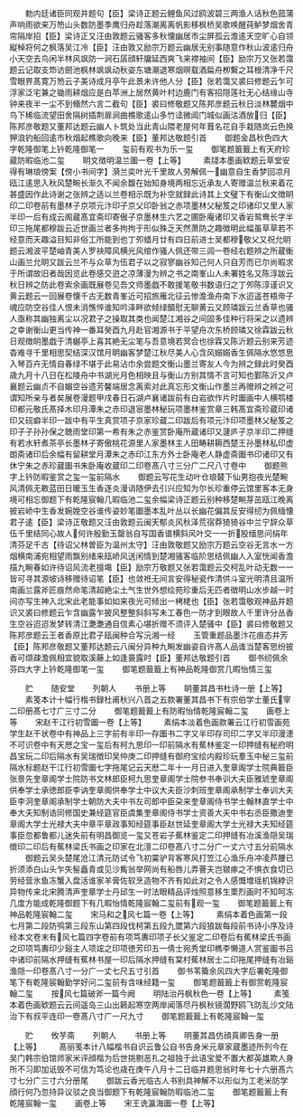 <!-- { "loadSidebar": true } -->
　　勅内廷诸臣同观并题句【臣】梁诗正题云鲤鱼风过鸥波碧三两渔人话秋色菰蒲声响雨欲来万笏山头数防墨季鹰归舟趁落潮离离帆影移枫桥吴歌唤醒莼鲈梦烟舍青帘隔岸招【臣】梁诗正又汪由敦题云骚客多秋懐幽居市尘屏孤云澹逺天空旷心自领縦棹将何之枫落吴江冷【臣】汪由敦又励宗万题云幽居无别事随意作秋山波逺归舟小天空去鸟闲半林风飒防一涧石孱顔轩牖延西爽飞来襟袖间【臣】励宗万又张若霭题云记取支笻访劒池枫林飒飒动秋姿东塘潮退寒烟暝载酒扁舟栁繋之耳根清净千尺雪眼界髙寛万笏云子美诗成月亭午此景未许他人分【臣】张若霭又裘曰修题云乍可浮家泛宅兼之锄雨耕烟应是白苹洲上居然黄叶村边鹿门有客招隠莲社无心结缘山寺钟来夜半一尘不到翛然六言二截句【臣】裘曰修敬题又陈邦彦题云秋日淡林麓烟中鸟下稀临流望田舍隔树插荆扉涧曲樵歌逺山多竹迳微阊门城似画沽酒放归【臣】陈邦彦敬题又董邦达题云幽人卜筑处当此青山隈老屋何年葺名花自手栽随岚云色换狎浪钓船回逺市秋烟起樵歌向晚来【臣】董邦达敬题引首
　　御题金昌秋色四大字乾隆御笔上钤乾隆御笔一
　　玺前有观书为乐一玺
　　御笔题籖籖上有天府珍蔵防暇临池二玺
　　眀文徴明温兰圗一卷【上等】
　　素牋本墨画欵题云草堂安得有琳琅傍案【傍小书间字】漪兰奕叶光千里故人劳解佩一幽意自生香梦回凉月瓯江逺思入秋风楚畹长渐久不闻余馥在始知身境两相忘近承友人寄赠温兰秋来着花甚盛因作此诗谢之张辨之适以兰卷相示既为补空就録此诗其上文璧下有衡山文徴眀印二印卷前有墨林子京项元汴印子京父印卧翁之赤项墨林父秘笈之印诸印又里人家半印一后有成云阁蔵髙宜斋印寄傲子京墨林生六艺之圃卧庵诸印又香岩鸳鸯长字半印三拖尾都穆跋云近世画兰者多拘拘于形似殊乏天然萧防之趣徴明此幅虽草草若不经意而天趣溢目知非俗工所能到也丁夘蜡月廿有四日前进士吴都穆敬父又祝允眀题云湘波平楚岫青美人罗袂障风横光风绾作骚人佩还带三闾一卷经右题辨之所蔵衡山画兰允眀又跋云兰不与众草为伍君子以之寂寥幽谷知己何人只自芳而已尔尚暇求于所谓故旧者哉因览此卷感交逰之凉薄漫为辨之书之南峯山人未署姓名又陈淳跋云秋日辨之防此卷索余画既展卷见吾文师墨戯不敢援笔敬书数语归之丁夘陈淳谨识又黄云题云一回展卷懐千古无数青峯近可招旅雁北征云惨澹渔舟南下水迢遥苍梧帝子魂应防空谷佳人恨未消憔悴谁知吟泽畔欲倾绿醑慰无聊黄云又顾璘跋云兰香草也骚人亟称其幽独离尘以况君子之操取其类也闻楚江湘谷之间固多佳种行将采之以遗辨之幸谢衡山更当传神一番耳癸酉九月赴官湘源书于平望舟次东桥顾璘又徐霖跋云秋日观徴眀墨戯于清樾亭上喜其絶无尘笔与吾意境若冥合也徐霖又陈沂题云别来芳迹杳难寻千里相思契结深汉馆月眀幽客梦楚江秋尽美人心含风嫋嫋香生佩隔水悠悠思入琴百卉无情自春绿不堪于此易沾巾余尝题文衡山墨兰寄友人今为辨之録此时癸酉歳九月十八日在松陵舟中书湖光月色相映且与衡山方别其情不言可知也鄞陈沂又卢襄题云幽贞不自媚空谷遗芳馨端居念离索对此真忘形文衡山作墨兰再赠辨之辨之可谓知所亲与者矣展卷漫题甲戌春日石湖卢襄诸跋前有白岩欲作片时圗画中人横鹗楼印都元敬氏髙择木印月潭朱之赤印退宻墨林秘玩项墨林鉴赏章三韩髙宜斋珍蔵印诸印又砚癖半印一跋中有平生真赏项子京家珍蔵二印跋后有项元汴印项墨林父秘笈之印子子孙孙保之聴雨堂印第一希有朱之赤鉴赏卧庵所蔵诸印又蘧庐子京半印二押缝有若水轩煮茶亭长墨林子寄傲桃花源里人家墨林主人田畴耕耨西楚王孙墨林私印虚朗斋诸印后余幅有留耕堂月潭朱之赤印江东方外士卧庵老人静虚斋圗书印诸印又有休宁朱之赤珍蔵圗书朱卧庵收蔵印二印卷髙八寸三分广二尺八寸卷中
　　御题熊字上钤防暇鉴赏之玺一玺前隔水
　　御题云写花生动叶仓琅樷下仙男抱夜光楚畹风清佩无斁蓝田日暖玉生香逐炎漫诮随伊去引兴应知为尔长珍重停云馆里客本无身境可相忘御题下有乾隆宸翰几暇临池二玺余幅梁诗正题云别种移楚畹芽茁瓯江晚离披岩峤中生香发婉娩空谷谁传姿妙笔圗墨本乱叶丛以长幽花偏其反安得纫为佩缅懐君子逺【臣】梁诗正敬题又汪由敦题云闽天郁炎风秋泽荒宿莽猗猗谷中兰宁辞众草伍千里结同心故人何许殷勤玉罄翁自写国香谱横斜风叶交一一折股缅思问绢年清芬足千古【待诏父林曽臣为温州太守】汪由敦敬题又励宗万题云空谷无言水一方烟横南浦宛相望雨飘别绪来瓯峤风送闲情到楚湘骚客临阶思结佩幽人入室恍闻香澹描九畹春如许待诏风流老擅塲【臣】励宗万敬题又张若霭题云交柯乱叶动无数一一皆可寻其源坡诗移赠待诏笔【臣】也敛袵无间言安得秘瓷作清供斗室光明清且温所南画兰露斧匠痕然命笔清超絶尘土气生世外想绘苑珍重后无匹者徴明山水步越一时间亦写生神入北宋此老能事如如来夜光可倾出一栲栳也【臣】张若霭敬观神品并题识又裘曰修题云乍含幽露乍披风整整斜斜写未工春色一防才到眼故人千里许分丛香生空谷迢迢发梦转清江灔灔通自信素心堪折赠不须评入楚骚中【臣】裘曰修敬题又陈邦彦题云王者香原比君子瓯闽种合写沅湘一经
　　玉管重题品墨汴花痕态并芳【臣】陈邦彦敬题又董邦达题云八闽分异种九畹发幽姿自许髙人品谁当楚客思纷披香可缬疎澹佩相宜貌取溪藤上如逢裛露时【臣】董邦达敬题引首
　　御书纫佩余芬四大字上钤乾隆御笔一玺
　　御笔题籖籖上有神品乾隆御赏几暇怡情三玺



　　贮
　　随安堂
　　列朝人
　　书册上等
　　眀董其昌书杜诗一册【上等】
　　素笺本计十幅行楷书録杜甫秋兴八首之五款署董其昌书下有宗伯学士董氏宰二印册髙七寸广三寸二分
　　御笔题籖籖上有防暇怡情乾隆宸翰二玺
　　画卷上等
　　宋赵干江行初雪圗一卷【上等】
　　素绢本淡着色画款署云江行初雪画苑学生赵干状卷中有神品上三字前有半印一存圗书二字又半印存司印二字又半印漫漶不可识卷中有天厯之宝一玺后有柯九思印一印前隔水有蕉林鉴定一印押缝有秘府明昌宝玩二印后隔水有吴瑞徴印吴仲庚二印押缝有御府宝绘内殿珍玩羣玉中秘三玺前隔水标题赵干江行初雪圗七字拖尾记云天厯二年十一月日进入奎章阁学士院典籖臣张景先奎章阁学士院防书文林郎臣柯九思奎章阁学士院参书奉训大夫臣雅琥奎章阁供奉学士承徳郎臣李讷奎章阁供奉学士中议大夫臣沙刺班奎章阁承制学士奉训大夫臣李泂奎章阁承制学士朝防大夫中书左司郎中臣朶来奎章阁侍书学士翰林直学士中奉大夫知制诰同修国史兼经筵官臣虞集奎章阁侍书学士资善大夫中书右丞臣撒迪奎章阁大学士光禄大夫中章平章政事知经筵事臣赵世延奎章阁大学士光禄大夫知经筵事臣忽都鲁都儿迷失前有明昌御览一玺又苍岩子蕉林鉴定二印押缝有冶溪渔隠吴瑞徴印二印后有蕉林梁氏书画之印家在北澶二印卷髙八寸二分广一丈六寸五分前隔水
　　御题云吴头楚尾沧江清元防试令飞初霙驴背客寒风打笠江心渔乐舟冲凌芦腰已折须添白山头乍失髻矗青或见沙觜翁举网尚有船唇儿弄罾夫岂皲瘃之不惧衣食切已劳经营氷鱼冻蟹入盘活谁家羊膏佐软烹造物不齐有如此对之令人感慨増瑶机锦綍识异物传来北宋腾清声奎章学士丹邱生一时法眼精品评烛照意移生栗烈画时不知呵冻几度方能成乾隆御题下有几暇怡情乾隆宸翰二玺前有观一玺
　　御笔题籖籖上有神品乾隆宸翰二玺
　　宋马和之风七篇一卷【上等】
　　素绢本着色画第一段七月第二段防鸮第三段东山第四段伐柯第五段九罭第六段狼跋每段前书诗小序及诗经本文卷末有风七篇四字卷前有项笃夀印项子长父鉴定二印卷后有蕉林梁氏书画之印项笃夀印少谿主人项竤之印项徳芳印五一倩士宛秀堂印檇李懒道人赏鉴圗书吕中诸印前隔水押缝有蕉林书屋一印后隔水押缝有棠村蕉林居士二印拖尾押缝有冶谿渔隠一印卷髙八寸一分广一丈七尺五寸引首
　　御书苇籥余风四大字后署乾隆御笔下有乾隆宸翰勤学好问二玺前有含味经籍一玺
　　御笔题籖籖上有御赏乾隆宸翰二玺
　　按风七篇破斧一篇今阙
　　明陆治丹枫秋色一卷【上等】
　　素笺本着色画欵题云云间遥岛三山出籁起寒空两岸闻落尽丹枫秋镜濶野鸥飞防乱沙文陆治下有叔平连印一卷髙八寸广一尺九寸
　　御笔题籖籖上有乾隆宸翰一玺














　　贮
　　攸芋斋
　　列朝人
　　书册上等
　　明董其昌仿顔真卿告身一册【上等】
　　髙丽笺本计八幅楷书自识云鲁公自书告身米元章家蔵墨迹所列今在吴门韩宗伯馆师家米评顔楷为后世挑剔恶扎之祖独于此语宝爱不置大都英雄欺人身所不习即加诋毁不可信为笃论也歳在庚午八月十二日临并题思翁时年七十六册髙六寸七分广三寸六分册尾
　　御跋云香光临古人书别具神解不以形似为工老米防学顔行何乃忽持异议驳之良当御题下有乾隆宸翰防暇临池二玺
　　御笔题籖籖上有乾隆宸翰一玺
　　画卷上等
　　宋王诜瀛海圗一卷【上等】
